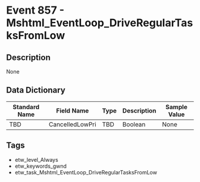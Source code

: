 # Event 857 - Mshtml_EventLoop_DriveRegularTasksFromLow

## Description
None

## Data Dictionary
|Standard Name|Field Name|Type|Description|Sample Value|
|---|---|---|---|---|
|TBD|CancelledLowPri|TBD|Boolean|None|None|

## Tags
* etw_level_Always
* etw_keywords_gwnd
* etw_task_Mshtml_EventLoop_DriveRegularTasksFromLow